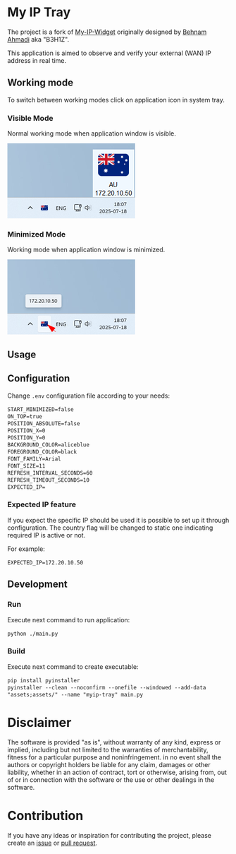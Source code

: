 # My IP Tray

The project is a fork of [My-IP-Widget](https://github.com/B3H1Z/My-IP-Widget)
originally designed by [Behnam Ahmadi](https://behnamahmadi.com/) aka "B3H1Z".

This application is aimed to observe and verify your external (WAN) IP address in real time.

## Working mode

To switch between working modes click on application icon in system tray.

### Visible Mode

Normal working mode when application window is visible.

![](docs/view-visible.png)

### Minimized Mode

Working mode when application window is minimized.

![](docs/view-minimized.png)

## Usage

## Configuration

Change `.env` configuration file according to your needs:

```dotenv
START_MINIMIZED=false
ON_TOP=true
POSITION_ABSOLUTE=false
POSITION_X=0
POSITION_Y=0
BACKGROUND_COLOR=aliceblue
FOREGROUND_COLOR=black
FONT_FAMILY=Arial
FONT_SIZE=11
REFRESH_INTERVAL_SECONDS=60
REFRESH_TIMEOUT_SECONDS=10
EXPECTED_IP=
```

### Expected IP feature

If you expect the specific IP should be used it is possible to set up it through configuration.
The country flag will be changed to static one indicating required IP is active or not.

For example:

```dotenv
EXPECTED_IP=172.20.10.50
```

## Development

### Run

Execute next command to run application:

```shell
python ./main.py
```

### Build

Execute next command to create executable:

```shell
pip install pyinstaller
pyinstaller --clean --noconfirm --onefile --windowed --add-data "assets;assets/" --name "myip-tray" main.py
```

# Disclaimer

The software is provided "as is", without warranty of any kind, express or
implied, including but not limited to the warranties of merchantability,
fitness for a particular purpose and noninfringement. in no event shall the
authors or copyright holders be liable for any claim, damages or other
liability, whether in an action of contract, tort or otherwise, arising from,
out of or in connection with the software or the use or other dealings in the
software.

# Contribution

If you have any ideas or inspiration for contributing the project,
please create an [issue](https://github.com/rpanchyk/myip-tray/issues/new)
or [pull request](https://github.com/rpanchyk/myip-tray/pulls).
